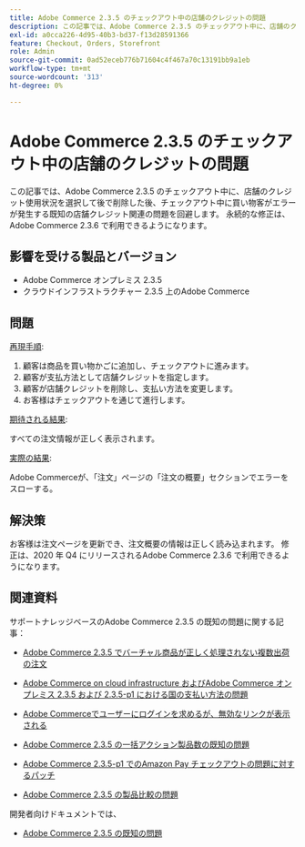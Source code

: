 ```yaml
---
title: Adobe Commerce 2.3.5 のチェックアウト中の店舗のクレジットの問題
description: この記事では、Adobe Commerce 2.3.5 のチェックアウト中に、店舗のクレジット使用状況を選択して後で削除した後、チェックアウト中に買い物客がエラーが発生する既知の店舗クレジット関連の問題を回避します。 永続的な修正は、Adobe Commerce 2.3.6 で利用できるようになります。
exl-id: a0cca226-4d95-40b3-bd37-f13d28591366
feature: Checkout, Orders, Storefront
role: Admin
source-git-commit: 0ad52eceb776b71604c4f467a70c13191bb9a1eb
workflow-type: tm+mt
source-wordcount: '313'
ht-degree: 0%

---
```


# Adobe Commerce 2.3.5 のチェックアウト中の店舗のクレジットの問題

この記事では、Adobe Commerce 2.3.5 のチェックアウト中に、店舗のクレジット使用状況を選択して後で削除した後、チェックアウト中に買い物客がエラーが発生する既知の店舗クレジット関連の問題を回避します。 永続的な修正は、Adobe Commerce 2.3.6 で利用できるようになります。

## 影響を受ける製品とバージョン

* Adobe Commerce オンプレミス 2.3.5
* クラウドインフラストラクチャー 2.3.5 上のAdobe Commerce

## 問題

<u>再現手順</u>:

1. 顧客は商品を買い物かごに追加し、チェックアウトに進みます。
1. 顧客が支払方法として店舗クレジットを指定します。
1. 顧客が店舗クレジットを削除し、支払い方法を変更します。
1. お客様はチェックアウトを通じて進行します。

<u>期待される結果</u>:

すべての注文情報が正しく表示されます。

<u>実際の結果</u>:

Adobe Commerceが、「注文」ページの「注文の概要」セクションでエラーをスローする。

## 解決策

お客様は注文ページを更新でき、注文概要の情報は正しく読み込まれます。 修正は、2020 年 Q4 にリリースされるAdobe Commerce 2.3.6 で利用できるようになります。

## 関連資料

サポートナレッジベースのAdobe Commerce 2.3.5 の既知の問題に関する記事：

* [Adobe Commerce 2.3.5 でバーチャル商品が正しく処理されない複数出荷の注文](/help/troubleshooting/miscellaneous/magento-2-3-5-known-issue-virtual-product-multi-ship-orders.md)

* [Adobe Commerce on cloud infrastructure およびAdobe Commerce オンプレミス 2.3.5 および 2.3.5-p1 における国の支払い方法の問題](/help/troubleshooting/known-issues-patches-attached/magento-2-3-5-2-3-5-p1-patch-country-payment-issue.md)

* [Adobe Commerceでユーザーにログインを求めるが、無効なリンクが表示される](/help/troubleshooting/known-issues-patches-attached/magento-prompts-customers-log-in-invalid-link.md)

* [Adobe Commerce 2.3.5 の一括アクション製品数の既知の問題](/help/troubleshooting/miscellaneous/bulk-action-product-count-known-issue-in-magento-2-3-5.md)

* [Adobe Commerce 2.3.5-p1 でのAmazon Pay チェックアウトの問題に対するパッチ](/help/troubleshooting/payments/patch-for-amazon-pay-checkout-issue-in-magento-2-3-5-p1.md)

* [Adobe Commerce 2.3.5 の製品比較の問題](/help/troubleshooting/storefront/product-comparison-known-issue-in-magento-2-3-5.md)

開発者向けドキュメントでは、

* [Adobe Commerce 2.3.5 の既知の問題](https://devdocs.magento.com/guides/v2.3/release-notes/release-notes-2-3-5-commerce.html#known-issues)
